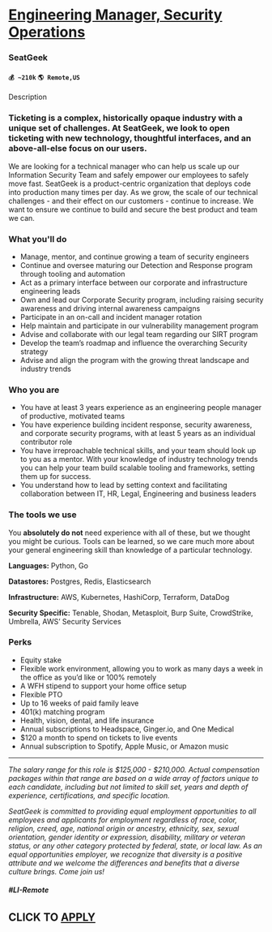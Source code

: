 # [Engineering Manager, Security Operations](https://www.remotewlb.com/apply/engineering-manager-security-operations-58189)  
### SeatGeek  
#### `💰 ~210k` `🌎 Remote,US`  

Description

### **Ticketing is a complex, historically opaque industry with a unique set of challenges. At SeatGeek, we look to open ticketing with new technology, thoughtful interfaces, and an above-all-else focus on our users.**

We are looking for a technical manager who can help us scale up our Information Security Team and safely empower our employees to safely move fast. SeatGeek is a product-centric organization that deploys code into production many times per day. As we grow, the scale of our technical challenges - and their effect on our customers - continue to increase. We want to ensure we continue to build and secure the best product and team we can.

### **What you'll do**

  * Manage, mentor, and continue growing a team of security engineers
  * Continue and oversee maturing our Detection and Response program through tooling and automation
  * Act as a primary interface between our corporate and infrastructure engineering leads
  * Own and lead our Corporate Security program, including raising security awareness and driving internal awareness campaigns
  * Participate in an on-call and incident manager rotation
  * Help maintain and participate in our vulnerability management program
  * Advise and collaborate with our legal team regarding our SIRT program
  * Develop the team’s roadmap and influence the overarching Security strategy
  * Advise and align the program with the growing threat landscape and industry trends

### **Who you are**

  * You have at least 3 years experience as an engineering people manager of productive, motivated teams
  * You have experience building incident response, security awareness, and corporate security programs, with at least 5 years as an individual contributor role
  * You have irreproachable technical skills, and your team should look up to you as a mentor. With your knowledge of industry technology trends you can help your team build scalable tooling and frameworks, setting them up for success. 
  * You understand how to lead by setting context and facilitating collaboration between IT, HR, Legal, Engineering and business leaders

### **The tools we use**

You **absolutely do not** need experience with all of these, but we thought you might be curious. Tools can be learned, so we care much more about your general engineering skill than knowledge of a particular technology.

**Languages:** Python, Go

**Datastores:** Postgres, Redis, Elasticsearch

**Infrastructure:** AWS, Kubernetes, HashiCorp, Terraform, DataDog

**Security Specific:** Tenable, Shodan, Metasploit, Burp Suite, CrowdStrike, Umbrella, AWS’ Security Services

### **Perks**

  * Equity stake
  * Flexible work environment, allowing you to work as many days a week in the office as you’d like or 100% remotely
  * A WFH stipend to support your home office setup
  * Flexible PTO
  * Up to 16 weeks of paid family leave
  * 401(k) matching program
  * Health, vision, dental, and life insurance
  * Annual subscriptions to Headspace, Ginger.io, and One Medical 
  * $120 a month to spend on tickets to live events
  * Annual subscription to Spotify, Apple Music, or Amazon music

* * *

_The salary range for this role is $125,000 - $210,000. Actual compensation packages within that range are based on a wide array of factors unique to each candidate, including but not limited to skill set, years and depth of experience, certifications, and specific location._

_SeatGeek is committed to providing equal employment opportunities to all employees and applicants for employment regardless of race, color, religion, creed, age, national origin or ancestry, ethnicity, sex, sexual orientation, gender identity or expression, disability, military or veteran status, or any other category protected by federal, state, or local law. As an equal opportunities employer, we recognize that diversity is a positive attribute and we welcome the differences and benefits that a diverse culture brings. Come join us!_

###### **_#LI-Remote_**

  
## CLICK TO [APPLY](https://www.remotewlb.com/apply/engineering-manager-security-operations-58189)

